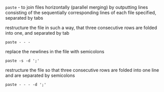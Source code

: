 `paste` - to join files horizontally (parallel merging) by outputting lines consisting of the sequentially corresponding lines of each file specified, separated by tabs

restructure the file in such a way, that three consecutive rows are folded into one, and separated by tab
```
paste - - -
```

replace the newlines in the file with semicolons
```
paste -s -d ';'
```

restructure the file so that three consecutive rows are folded into one line and are separated by semicolons
```
paste - - - -d ';'
```
